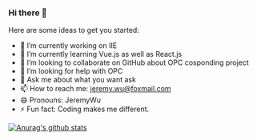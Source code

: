 ### Hi there 👋
 
Here are some ideas to get you started:

- 🔭 I’m currently working on IIE
- 🌱 I’m currently learning Vue.js as well as React.js
- 👯 I’m looking to collaborate on GitHub about OPC cosponding project
- 🤔 I’m looking for help with OPC
- 💬 Ask me about what you want ask
- 📫 How to reach me: jeremy.wu@foxmail.com
- 😄 Pronouns: JeremyWu
- ⚡ Fun fact: Coding makes me different.
 
[![Anurag's github stats](https://github-readme-stats.vercel.app/api?username=JeremyWu917)](https://github.com/anuraghazra/github-readme-stats)
